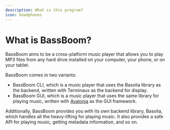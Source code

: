 ```yaml
---
description: What is this program?
icon: headphones
---
```


# What is BassBoom?

BassBoom aims to be a cross-platform music player that allows you to play MP3 files from any hard drive installed on your computer, your phone, or on your tablet.

BassBoom comes in two variants:

* BassBoom CLI, which is a music player that uses the Basolia library as the backend, written with Terminaux as the backend for display.
* BassBoom GUI, which is a music player that uses the same library for playing music, written with [Avalonia](https://www.avaloniaui.net/) as the GUI framework.

Additionally, BassBoom provides you with its own backend library, Basolia, which handles all the heavy-lifting for playing music. It also provides a safe API for playing music, getting metadata information, and so on.
